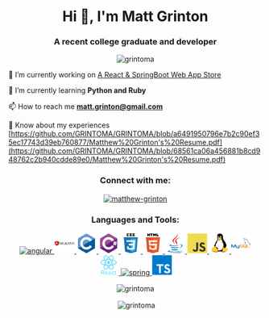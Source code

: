 <h1 align="center">Hi 👋, I'm Matt Grinton</h1>
<h3 align="center">A recent college graduate and developer</h3>

<p align="center"> <img src="https://komarev.com/ghpvc/?username=grintoma&label=Profile%20views&color=0e75b6&style=flat" alt="grintoma" /> </p>

🔭 I’m currently working on [A React & SpringBoot Web App Store](https://www.github.com/GRINTOMA/Team-App-Dev)

🌱 I’m currently learning **Python and Ruby**

📫 How to reach me **matt.grinton@gmail.com**

📄 Know about my experiences [https://github.com/GRINTOMA/GRINTOMA/blob/a6491950796e7b2c90ef35ec17743d39eb760877/Matthew%20Grinton's%20Resume.pdf](https://github.com/GRINTOMA/GRINTOMA/blob/68561ca06a456881b8cd948762c2b940cdde89e0/Matthew%20Grinton's%20Resume.pdf)

<h3 align="center">Connect with me:</h3>
<p align="center">
<a href="https://linkedin.com/in/matthew-grinton" target="blank"><img align="center" src="https://raw.githubusercontent.com/rahuldkjain/github-profile-readme-generator/master/src/images/icons/Social/linked-in-alt.svg" alt="matthew-grinton" height="30" width="40" /></a>
</p>

<h3 align="center">Languages and Tools:</h3>
<p align="center"> <a href="https://angular.io" target="_blank"> <img src="https://angular.io/assets/images/logos/angular/angular.svg" alt="angular" width="40" height="40"/> </a> <a href="https://angular.io" target="_blank"> <img src="https://raw.githubusercontent.com/devicons/devicon/master/icons/angularjs/angularjs-original-wordmark.svg" alt="angularjs" width="40" height="40"/> </a> <a href="https://www.cprogramming.com/" target="_blank"> <img src="https://raw.githubusercontent.com/devicons/devicon/master/icons/c/c-original.svg" alt="c" width="40" height="40"/> </a> <a href="https://www.w3schools.com/cs/" target="_blank"> <img src="https://raw.githubusercontent.com/devicons/devicon/master/icons/csharp/csharp-original.svg" alt="csharp" width="40" height="40"/> </a> <a href="https://www.w3schools.com/css/" target="_blank"> <img src="https://raw.githubusercontent.com/devicons/devicon/master/icons/css3/css3-original-wordmark.svg" alt="css3" width="40" height="40"/> </a> <a href="https://www.w3.org/html/" target="_blank"> <img src="https://raw.githubusercontent.com/devicons/devicon/master/icons/html5/html5-original-wordmark.svg" alt="html5" width="40" height="40"/> </a> <a href="https://www.java.com" target="_blank"> <img src="https://raw.githubusercontent.com/devicons/devicon/master/icons/java/java-original.svg" alt="java" width="40" height="40"/> </a> <a href="https://developer.mozilla.org/en-US/docs/Web/JavaScript" target="_blank"> <img src="https://raw.githubusercontent.com/devicons/devicon/master/icons/javascript/javascript-original.svg" alt="javascript" width="40" height="40"/> </a> <a href="https://www.linux.org/" target="_blank"> <img src="https://raw.githubusercontent.com/devicons/devicon/master/icons/linux/linux-original.svg" alt="linux" width="40" height="40"/> </a> <a href="https://www.mysql.com/" target="_blank"> <img src="https://raw.githubusercontent.com/devicons/devicon/master/icons/mysql/mysql-original-wordmark.svg" alt="mysql" width="40" height="40"/> </a> <a href="https://reactjs.org/" target="_blank"> <img src="https://raw.githubusercontent.com/devicons/devicon/master/icons/react/react-original-wordmark.svg" alt="react" width="40" height="40"/> </a> <a href="https://spring.io/" target="_blank"> <img src="https://www.vectorlogo.zone/logos/springio/springio-icon.svg" alt="spring" width="40" height="40"/> </a> <a href="https://www.typescriptlang.org/" target="_blank"> <img src="https://raw.githubusercontent.com/devicons/devicon/master/icons/typescript/typescript-original.svg" alt="typescript" width="40" height="40"/> </a> </p>

<p align="center"><img align="center" src="https://github-readme-stats.vercel.app/api/top-langs?username=grintoma&show_icons=true&locale=en&layout=compact&theme=github_dark" alt="grintoma" /></p>

<p align="center">&nbsp;<img align="center" src="https://github-readme-stats.vercel.app/api?username=grintoma&show_icons=true&locale=en&theme=github_dark" alt="grintoma" /></p>

